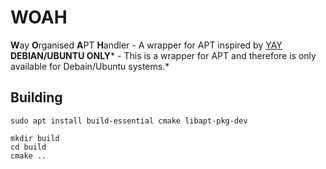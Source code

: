 # WOAH
**W**ay **O**rganised **A**PT **H**andler - A wrapper for APT inspired by [YAY](https://github.com/Jguer/yay/)
**DEBIAN/UBUNTU ONLY*** - This is a wrapper for APT and therefore is only available for Debain/Ubuntu systems.*

## Building
```
sudo apt install build-essential cmake libapt-pkg-dev
```
```
mkdir build
cd build
cmake ..
```

